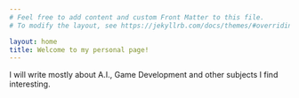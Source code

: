 ```yaml
---
# Feel free to add content and custom Front Matter to this file.
# To modify the layout, see https://jekyllrb.com/docs/themes/#overriding-theme-defaults

layout: home
title: Welcome to my personal page!
---
```


I will write mostly about A.I., Game Development and other subjects I find interesting.
